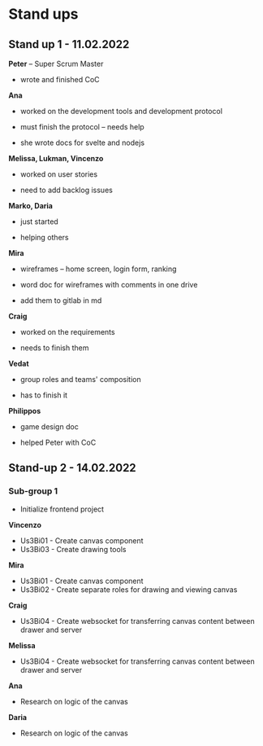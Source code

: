 # Stand ups

## Stand up 1 - 11.02.2022

**Peter** – Super Scrum Master
- wrote and finished CoC 

**Ana** 
- worked on the development tools and development protocol 

- must finish the protocol – needs help 

- she wrote docs for svelte and nodejs 

**Melissa, Lukman, Vincenzo** 

- worked on user stories

- need to add backlog issues 

**Marko, Daria** 

- just started 

- helping others

**Mira** 

- wireframes – home screen, login form, ranking 

- word doc for wireframes with comments in one drive 

- add them to gitlab in md 

**Craig** 

- worked on the requirements 

- needs to finish them

**Vedat** 

- group roles and teams' composition 

- has to finish it 

**Philippos** 

- game design doc 

- helped Peter with CoC

## Stand-up 2 - 14.02.2022
### Sub-group 1
- Initialize frontend project

**Vincenzo**
- Us3Bi01 - Create canvas component
- Us3Bi03 - Create drawing tools

**Mira**
- Us3Bi01 - Create canvas component
- Us3Bi02 - Create separate roles for drawing and viewing canvas

**Craig**
- Us3Bi04 - Create websocket for transferring canvas content between drawer and server

**Melissa**
- Us3Bi04 - Create websocket for transferring canvas content between drawer and server

**Ana**
- Research on logic of the canvas

**Daria**
- Research on logic of the canvas